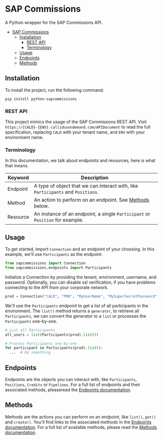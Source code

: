 # SAP Commissions

A Python wrapper for the SAP Commissions API.

- [SAP Commissions](#sap-commissions)
  - [Installation](#installation)
    - [REST API](#rest-api)
    - [Terminology](#terminology)
  - [Usage](#usage)
  - [Endpoints](#endpoints)
  - [Methods](#methods)

## Installation

To install the project, run the following command:

```text
pip install python-sapcommissions
```

### REST API

This project mimics the usage of the SAP Commissions REST API. Visit
`https://{CALD}-{ENV}.callidusondemand.com/APIDocument` to read the full specification, replacing `CALD` with your
tenant name, and `ENV` with your environment name.

### Terminology

In this documentation, we talk about endpoints and resources, here is what that means.

| Keyword  | Description                                                                      |
| -------- | -------------------------------------------------------------------------------- |
| Endpoint | A type of object that we can interact with, like `Participants` and `Positions`. |
| Method   | An action to perform on an endpoint. See [Methods](#methods) below.              |
| Resource | An instance of an endpoint, a single `Participant` or `Position` for example.    |

## Usage

To get started, import `Connection` and an endpoint of your choosing. In this example, we'll use `Participants` as the
endpoint.

```py
from sapcommissions import Connection
from sapcommissions.endpoints import Participants
```

Initialize a Connection by providing the tenant, environment, username, and password. Optionally, you can disable ssl
verification, if you have problems connecting to the API from your corporate network.

```python
prod = Connection("CALD", "PRD", "MyUserName", "MySuperSecretPassword", verify_ssl=False)
```

We'll use the `Participants` endpoint to get a list of all participants in the environment. The `list()` method returns
a `generator`, to retrieve all `Participants`, we can convert the generator to a `list` or processes the `Participants`
one-by-one.

```py
# List all Participants
all_users = list(Participants(prod).list())

# Process Participants one-by-one
for participant in Participants(prod).list():
  ...  # Do something
```

## Endpoints

Endpoints are the objects you can interact with, like `Participants`, `Positions`, `Credits` or `Pipelines`. For a full
list of endpoints and their associated methods, pleaseread the [Endpoints documentation](ENDPOINTS.md).

## Methods

Methods are the actions you can perform on an endpoint, like `list()`, `get()` and `create()`. You'll find links to the
associated methods in the [Endpoints documentation](ENDPOINTS.md). For a full list of available methods, please read the
[Methods documentation](METHODS.md).
